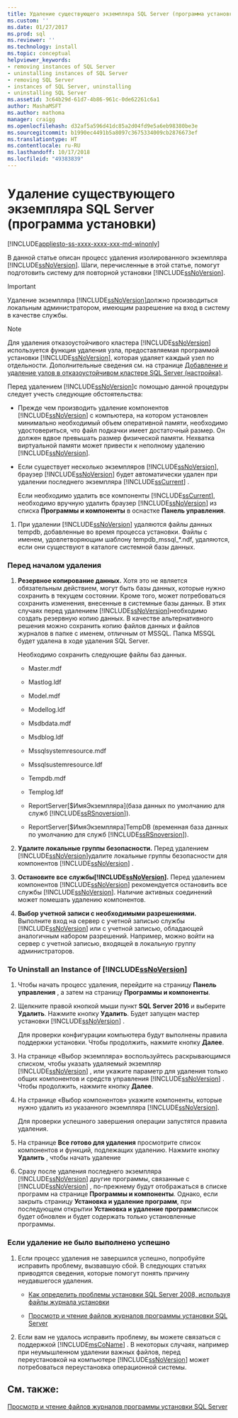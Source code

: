 ```yaml
---
title: Удаление существующего экземпляра SQL Server (программа установки) | Документация Майкрософт
ms.custom: ''
ms.date: 01/27/2017
ms.prod: sql
ms.reviewer: ''
ms.technology: install
ms.topic: conceptual
helpviewer_keywords:
- removing instances of SQL Server
- uninstalling instances of SQL Server
- removing SQL Server
- instances of SQL Server, uninstalling
- uninstalling SQL Server
ms.assetid: 3c64b29d-61d7-4b86-961c-0de62261c6a1
author: MashaMSFT
ms.author: mathoma
manager: craigg
ms.openlocfilehash: d32af5a596d41dc85a2d04fd9e5a6eb98380be3e
ms.sourcegitcommit: b1990ec4491b5a8097c3675334009cb2876673ef
ms.translationtype: HT
ms.contentlocale: ru-RU
ms.lasthandoff: 10/17/2018
ms.locfileid: "49383839"
---
```

# <a name="uninstall-an-existing-instance-of-sql-server-setup"></a>Удаление существующего экземпляра SQL Server (программа установки)
[!INCLUDE[appliesto-ss-xxxx-xxxx-xxx-md-winonly](../../includes/appliesto-ss-xxxx-xxxx-xxx-md-winonly.md)]

  В данной статье описан процесс удаления изолированного экземпляра [!INCLUDE[ssNoVersion](../../includes/ssnoversion-md.md)]. Шаги, перечисленные в этой статье, помогут подготовить систему для повторной установки [!INCLUDE[ssNoVersion](../../includes/ssnoversion-md.md)].  
  
  >[!IMPORTANT]
  > Удаление экземпляра [!INCLUDE[ssNoVersion](../../includes/ssnoversion-md.md)]должно производиться локальным администратором, имеющим разрешение на вход в систему в качестве службы.  
  
 > [!NOTE]
 > Для удаления отказоустойчивого кластера [!INCLUDE[ssNoVersion](../../includes/ssnoversion-md.md)] используется функция удаления узла, предоставляемая программой установки [!INCLUDE[ssNoVersion](../../includes/ssnoversion-md.md)], которая удаляет каждый узел по отдельности. Дополнительные сведения см. на странице [Добавление и удаление узлов в отказоустойчивом кластере SQL Server (настройка)](../../sql-server/failover-clusters/install/add-or-remove-nodes-in-a-sql-server-failover-cluster-setup.md).  
  
 Перед удалением [!INCLUDE[ssNoVersion](../../includes/ssnoversion-md.md)]с помощью данной процедуры следует учесть следующие обстоятельства:  
  
-   Прежде чем производить удаление компонентов [!INCLUDE[ssNoVersion](../../includes/ssnoversion-md.md)] с компьютера, на котором установлен минимально необходимый объем оперативной памяти, необходимо удостовериться, что файл подкачки имеет достаточный размер. Он должен вдвое превышать размер физической памяти. Нехватка виртуальной памяти может привести к неполному удалению [!INCLUDE[ssNoVersion](../../includes/ssnoversion-md.md)].  
  
-   Если существует несколько экземпляров [!INCLUDE[ssNoVersion](../../includes/ssnoversion-md.md)], браузер [!INCLUDE[ssNoVersion](../../includes/ssnoversion-md.md)] будет автоматически удален при удалении последнего экземпляра [!INCLUDE[ssCurrent](../../includes/sscurrent-md.md)] .  
  
     Если необходимо удалить все компоненты [!INCLUDE[ssCurrent](../../includes/sscurrent-md.md)], необходимо вручную удалить браузер [!INCLUDE[ssNoVersion](../../includes/ssnoversion-md.md)] из списка **Программы и компоненты** в оснастке **Панель управления**.  
  
1.  При удалении [!INCLUDE[ssNoVersion](../../includes/ssnoversion-md.md)] удаляются файлы данных tempdb, добавленные во время процесса установки. Файлы с именем, удовлетворяющим шаблону tempdb_mssql_*.ndf, удаляются, если они существуют в каталоге системной базы данных.  
  
### <a name="before-you-uninstall"></a>Перед началом удаления  
  
1.  **Резервное копирование данных.** Хотя это не является обязательным действием, могут быть базы данных, которые нужно сохранить в текущем состоянии. Кроме того, может потребоваться сохранить изменения, внесенные в системные базы данных. В этих случаях перед удалением [!INCLUDE[ssNoVersion](../../includes/ssnoversion-md.md)]необходимо создать резервную копию данных. В качестве альтернативного решения можно сохранить копию файлов данных и файлов журналов в папке с именем, отличным от MSSQL. Папка MSSQL будет удалена в ходе удаления SQL Server.  
  
     Необходимо сохранить следующие файлы баз данных.  
  
    -   Master.mdf  
  
    -   Mastlog.ldf  
  
    -   Model.mdf  
  
    -   Modellog.ldf  
  
    -   Msdbdata.mdf  
  
    -   Msdblog.ldf  
  
    -   Mssqlsystemresource.mdf  
  
    -   Mssqlsustemresource.ldf  
  
    -   Tempdb.mdf  
  
    -   Templog.ldf  
  
    -   ReportServer[$ИмяЭкземпляра]\(база данных по умолчанию для служб [!INCLUDE[ssRSnoversion](../../includes/ssrsnoversion-md.md)]).  
  
    -   ReportServer[$ИмяЭкземпляра]TempDB (временная база данных по умолчанию для служб [!INCLUDE[ssRSnoversion](../../includes/ssrsnoversion-md.md)]).  
  
2.  **Удалите локальные группы безопасности.** Перед удалением [!INCLUDE[ssNoVersion](../../includes/ssnoversion-md.md)]удалите локальные группы безопасности для компонентов [!INCLUDE[ssNoVersion](../../includes/ssnoversion-md.md)] .  
  
3.  **Остановите все** **службы[!INCLUDE[ssNoVersion](../../includes/ssnoversion-md.md)].** Перед удалением компонентов [!INCLUDE[ssNoVersion](../../includes/ssnoversion-md.md)] рекомендуется остановить все службы [!INCLUDE[ssNoVersion](../../includes/ssnoversion-md.md)]. Наличие активных соединений может помешать удалению компонентов.  
  
4.  **Выбор учетной записи с необходимыми разрешениями.** Выполните вход на сервер с учетной записью службы [!INCLUDE[ssNoVersion](../../includes/ssnoversion-md.md)] или с учетной записью, обладающей аналогичным набором разрешений. Например, можно войти на сервер с учетной записью, входящей в локальную группу администраторов.  
  
### <a name="to-uninstall-an-instance-of-includessnoversionincludesssnoversion-mdmd"></a>To Uninstall an Instance of [!INCLUDE[ssNoVersion](../../includes/ssnoversion-md.md)]  
  
1.  Чтобы начать процесс удаления, перейдите на страницу **Панель управления** , а затем на страницу **Программы и компоненты**.  
  
2.  Щелкните правой кнопкой мыши пункт **SQL Server 2016** и выберите **Удалить**. Нажмите кнопку **Удалить**. Будет запущен мастер установки [!INCLUDE[ssNoVersion](../../includes/ssnoversion-md.md)] .  
  
     Для проверки конфигурации компьютера будут выполнены правила поддержки установки. Чтобы продолжить, нажмите кнопку **Далее**.  
  
3.  На странице «Выбор экземпляра» воспользуйтесь раскрывающимся списком, чтобы указать удаляемый экземпляр [!INCLUDE[ssNoVersion](../../includes/ssnoversion-md.md)] , или укажите параметр для удаления только общих компонентов и средств управления [!INCLUDE[ssNoVersion](../../includes/ssnoversion-md.md)] . Чтобы продолжить, нажмите кнопку **Далее**.  
  
4.  На странице «Выбор компонентов» укажите компоненты, которые нужно удалить из указанного экземпляра [!INCLUDE[ssNoVersion](../../includes/ssnoversion-md.md)].  
  
     Для проверки успешного завершения операции запустятся правила удаления.  
  
5.  На странице **Все готово для удаления** просмотрите список компонентов и функций, подлежащих удалению. Нажмите кнопку **Удалить** , чтобы начать удаление  
  
6.  Сразу после удаления последнего экземпляра [!INCLUDE[ssNoVersion](../../includes/ssnoversion-md.md)] другие программы, связанные с [!INCLUDE[ssNoVersion](../../includes/ssnoversion-md.md)] , по-прежнему будут отображаться в списке программ на странице **Программы и компоненты**. Однако, если закрыть страницу **Установка и удаление программ**, при последующем открытии **Установка и удаление программ**список будет обновлен и будет содержать только установленные программы.  
  
### <a name="if-the-uninstallation-fails"></a>Если удаление не было выполнено успешно  
  
1.  Если процесс удаления не завершился успешно, попробуйте исправить проблему, вызвавшую сбой. В следующих статьях приводятся сведения, которые помогут понять причину неудавшегося удаления.  
  
    -   [Как определить проблемы установки SQL Server 2008, используя файлы журнала установки](http://support.microsoft.com/kb/955396/en-us)  
  
    -   [Просмотр и чтение файлов журналов программы установки SQL Server](../../database-engine/install-windows/view-and-read-sql-server-setup-log-files.md)  
  
2.  Если вам не удалось исправить проблему, вы можете связаться с поддержкой [!INCLUDE[msCoName](../../includes/msconame-md.md)] . В некоторых случаях, например при неумышленном удалении важных файлов, перед переустановкой на компьютере [!INCLUDE[ssNoVersion](../../includes/ssnoversion-md.md)] может потребоваться переустановка операционной системы.  
  
## <a name="see-also"></a>См. также:  
 [Просмотр и чтение файлов журналов программы установки SQL Server](../../database-engine/install-windows/view-and-read-sql-server-setup-log-files.md)  
  
  
